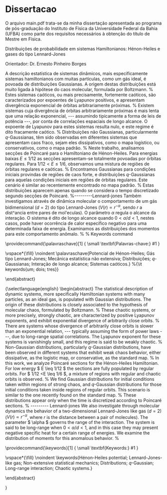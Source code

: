 # Dissertacao
O arquivo main.pdf trata-se da minha dissertação apresentada ao programa de 
pós-graduação do Instituto de Física da Universidade
Federal da Bahia (UFBA) como parte dos requisitos
necessários à obtenção do título de Mestre em Física.

Distribuições de probabilidade em sistemas
Hamiltonianos: Hénon-Heiles e gases do tipo
Lennard-Jones

Orientador: Dr. Ernesto Pinheiro Borges

A descrição estatística de sistemas dinâmicos, mais especificamente
sistemas hamiltonianos com muitas partículas, como um gás ideal,
é povoada de distribuições Gaussianas.
A origem destas distribuições está muito ligada à hipótese
do caos molecular, formulada por Boltzmann.
%
Estes sistemas caóticos, ou mais precisamente, fortemente caóticos, 
são caracterizados por expoentes de Lyapunov positivos, 
e apresentam divergência exponencial de órbitas 
arbitrariamente próximas.
%
Existem sistemas cuja divergência de órbitas arbitrariamente próximas 
é mais lenta que uma relação exponencial, 
--- assumindo tipicamente a forma de leis de potência ---,
por conta de correlações espaciais de longo alcance.
O expoente de Lyapunov para estes sistemas resulta nulo,
e este regime é dito fracamente caótico.
%
Distribuições não Gaussianas, particularmente $q$-Gaussianas,
 têm sido observadas em diferentes
sistemas que apresentam caos fraco, sejam eles dissipativos,
como o mapa logístico, ou conservativos, como o mapa padrão.
%
Neste trabalho, analisamos secções de Poincaré para o Hamiltoniano de Hénon-Heiles.
Para energias baixas $E \leq 1/12$ as secções apresentam-se totalmente povoadas por
órbitas regulares. 
Para $1/12 < E \leq 1/6$, observamos uma mistura de regiões de órbitas regulares e caóticas.
%
Encontramos Gaussianas para condições iniciais provindas 
de regiões de caos forte,
e distribuições $q$-Gaussianas para aquelas condições iniciais 
em regiões de órbitas regulares.
Este cenário é similar ao recentemente encontrado no mapa padrão.
%
Estas distribuições aparecem apenas quando se considera 
o tempo discretizado segundo secções de Poincaré.
%---------Lennard-jones
Também investigamos através de dinâmica molecular 
o comportamento de um gás bidimensional ($d=2$) do tipo Lennard-Jones 
($V(r) \propto r^{-\alpha}$, sendo $r$ a dist\^ancia entre pares de mol\'eculas).
O parâmetro $\alpha$ regula o alcance da interação. 
O sistema é dito de longo alcance quando $0<\alpha /d<1$, 
nestes casos, pode haver ocorrência de calor específico negativo 
para uma determinada faixa de energia. 
Examinamos as distribuições dos momentos para este comportamento anômalo.
%
% Keywords command

\providecommand{\palavraschave}[1]
{
  \small
  \textbf{Palavras-chave:} #1
}

\vspace*{\fill}
\noindent
\palavraschave{Potencial de Hénon-Heiles; Gás tipo Lennard-Jones; 
          Mecânica estatística não extensiva;
          Distribuições; $q$-Gaussianas;
          Interação de longo alcance; Sistemas caóticos.}
%{\it keywords{um; dois; tres}}

\end{abstract}

{\selectlanguage{english}
\begin{abstract}
The statistical description of dynamic systems, more specifically
Hamiltonian systems with many particles, as an ideal gas,
is populated with Gaussian distributions.
The origin of these distributions is closely associated to the hypothesis
of molecular chaos, formulated by Boltzmann.
%
These chaotic systems, or more precisely, strongly chaotic,
are characterized by positive Lyapunov exponents,
and exhibit exponential divergence of arbitrarily close orbits.
%
There are systems whose divergence of arbitrarily close orbits
is slower than an exponential relation,
--- typically assuming the form of power laws ---,
due to long-range spatial correlations.
The Lyapunov exponent for these systems is vanishingly small,
and this regime is said to be weakly chaotic.
%
Non-Gaussian distributions, particularly $q$-Gaussian distributions,
have been observed in different systems that exhibit weak chaos behavior,
either dissipative, as the logistic map, or conservative, as the standard map.
%
In this work, we analyze Poincaré sections for the Hénon-Heiles Hamiltonian.
For low energy $ E \leq 1/12 $ the sections are fully populated by
regular orbits. 
For $ 1/12 <E \leq 1/6 $, a mixture of regions with regular and chaotic orbits
is observed.
%
We find Gaussian distributions for initial conditions taken within
regions of strong chaos,
and $q$-Gaussian distributions for those initial conditions taken inside 
regions of regular orbits.
This scenario is similar to the one recently found on the standard map.
%
These distributions appear only when the time is discretized 
according to Poincaré sections.
% --------- Lennard-jones
We also investigate through molecular dynamics
the behavior of a two-dimensional Lennard-Jones like gas ($d = 2$) 
($V(r) \propto r^{-\alpha}$, where $r$ is the distance between a pair 
 of molecules).
The parameter $ \alpha $ governs the range of the interaction.
The system is said to be long-range when $0 <\alpha / d <1$,
and in this case they may present negative specific heat
for a certain range of energies.
We examine the distribution of moments for this anomalous behavior.
%

\providecommand{\keywords}[1]
{
  \small
  \textbf{Keywords:} #1
}

\vspace*{\fill}
\noindent
\keywords{Hénon-Heiles potential; Lennard-Jones-like gas;
           Non-extensive statistical mechanics;
           Distributions; $q$-Gaussian;
           Long-range interaction; Chaotic systems.}

\end{abstract}

}
